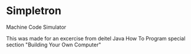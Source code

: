 # Simpletron
Machine Code Simulator

This was made for an excercise from deitel Java How To Program special section "Building Your Own Computer"
